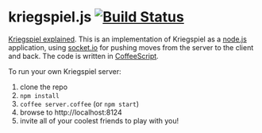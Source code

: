 kriegspiel.js [![Build Status](https://travis-ci.org/carpeliam/kriegspieljs.svg?branch=master)](https://travis-ci.org/carpeliam/kriegspieljs)
=============

[Kriegspiel explained][1]. This is an implementation of Kriegspiel as a
[node.js](http://nodejs.org) application, using [socket.io](http://socket.io)
for pushing moves from the server to the client and back. The code is written
in [CoffeeScript](http://coffeescript.org/).

To run your own Kriegspiel server:

1. clone the repo
2. `npm install`
3. `coffee server.coffee` (or `npm start`)
4. browse to http://localhost:8124
5. invite all of your coolest friends to play with you!

  [1]: http://en.wikipedia.org/wiki/Kriegspiel_(chess)
